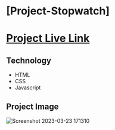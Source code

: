 # [Project-Stopwatch]
# [Project Live Link](https://extraordinary-taffy-8a7c9e.netlify.app/)
## Technology
- HTML
- CSS
- Javascript
## Project Image
![Screenshot 2023-03-23 171310](https://user-images.githubusercontent.com/113298266/227193473-18bfdcf1-a010-491d-8439-f978e65081da.png)
